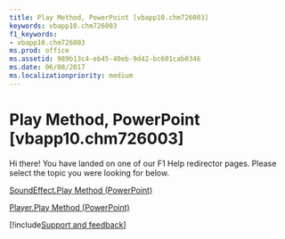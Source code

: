 ```yaml
---
title: Play Method, PowerPoint [vbapp10.chm726003]
keywords: vbapp10.chm726003
f1_keywords:
- vbapp10.chm726003
ms.prod: office
ms.assetid: 989b13c4-eb45-40eb-9d42-bc601cab0346
ms.date: 06/08/2017
ms.localizationpriority: medium
---
```



# Play Method, PowerPoint [vbapp10.chm726003]

Hi there! You have landed on one of our F1 Help redirector pages. Please select the topic you were looking for below.

[SoundEffect.Play Method (PowerPoint)](https://msdn.microsoft.com/library/d0f598cb-2c3c-936b-42a2-326ead1e995b%28Office.15%29.aspx)

[Player.Play Method (PowerPoint)](https://msdn.microsoft.com/library/784de3da-846e-fb9d-bc14-6ba453904d30%28Office.15%29.aspx)

[!include[Support and feedback](~/includes/feedback-boilerplate.md)]